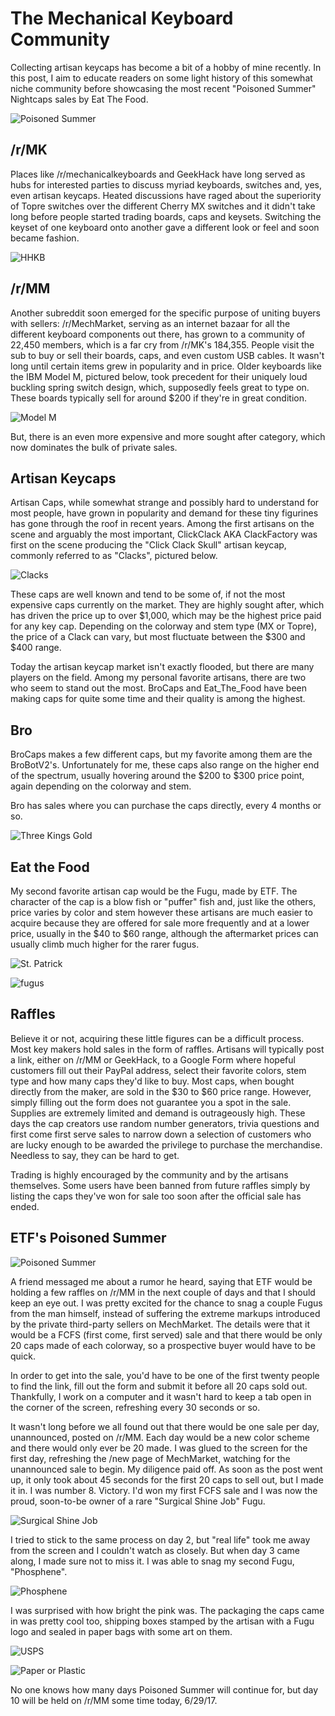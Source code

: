 # The Mechanical Keyboard Community

Collecting artisan keycaps has become a bit of a hobby of mine recently. In this post, I aim to educate readers on some light history of this somewhat niche community before showcasing the most recent "Poisoned Summer" Nightcaps sales by Eat The Food.
<!--more-->
![Poisoned Summer](http://i.imgur.com/pf5F64p.jpg)

## /r/MK
Places like /r/mechanicalkeyboards and GeekHack have long served as hubs for interested parties to discuss myriad keyboards, switches and, yes, even artisan keycaps. Heated discussions have raged about the superiority of Topre switches over the different Cherry MX switches and it didn't take long before people started trading boards, caps and keysets. Switching the keyset of one keyboard onto another gave a different look or feel and soon became fashion.

![HHKB](https://i.redd.it/hzmbats99acy.jpg)

## /r/MM
Another subreddit soon emerged for the specific purpose of uniting buyers with sellers: /r/MechMarket, serving as an internet bazaar for all the different keyboard components out there, has grown to a community of 22,450 members, which is a far cry from /r/MK's 184,355. People visit the sub to buy or sell their boards, caps, and even custom USB cables. It wasn't long until certain items grew in popularity and in price. Older keyboards like the IBM Model M, pictured below, took precedent for their uniquely loud buckling spring switch design, which, supposedly feels great to type on. These boards typically sell for around $200 if they're in great condition.

![Model M](https://steemitimages.com/DQmXBr8tV6SJ4NsbeYJsHira34AD1BYhaKWB3Ga1SfpkKTC/ModelM.jpg)

But, there is an even more expensive and more sought after category, which now dominates the bulk of private sales.

## Artisan Keycaps
Artisan Caps, while somewhat strange and possibly hard to understand for most people, have grown in popularity and demand for these tiny figurines has gone through the roof in recent years. Among the first artisans on the scene and arguably the most important, ClickClack AKA ClackFactory was first on the scene producing the "Click Clack Skull" artisan keycap, commonly referred to as "Clacks", pictured below.

![Clacks](https://steemitimages.com/DQmYjCCQvjezPZqjiApPk4rXBnX2NQfbo2gZr81Emhjahfv/clack6.jpg)

These caps are well known and tend to be some of, if not the most expensive caps currently on the market. They are highly sought after, which has driven the price up to over $1,000, which may be the highest price paid for any key cap. Depending on the colorway and stem type (MX or Topre), the price of a Clack can vary, but most fluctuate between the $300 and $400 range.

Today the artisan keycap market isn't exactly flooded, but there are many players on the field. Among my personal favorite artisans, there are two who seem to stand out the most. BroCaps and Eat_The_Food have been making caps for quite some time and their quality is among the highest.

## Bro
BroCaps makes a few different caps, but my favorite among them are the BroBotV2's. Unfortunately for me, these caps also range on the higher end of the spectrum, usually hovering around the $200 to $300 price point, again depending on the colorway and stem.

Bro has sales where you can purchase the caps directly, every 4 months or so.

![Three Kings Gold](https://steemitimages.com/DQmYsLCqhvCg7d3j2TWJRY8peUhVDcVGhPyxZkvFnXDMPSx/bbv2gold.jpg)

## Eat the Food
My second favorite artisan cap would be the Fugu, made by ETF. The character of the cap is a blow fish or "puffer" fish and, just like the others, price varies by color and stem however these artisans are much easier to acquire because they are offered for sale more frequently and at a lower price, usually in the $40 to $60 range, although the aftermarket prices can usually climb much higher for the rarer fugus.

![St. Patrick](https://steemitimages.com/DQmPm1YGkfAgsbDFjKe7hoMF5Kz96wnoWzVYDfnPoLQ4wok/fugu.jpg)

![fugus](http://i.imgur.com/MmqVRbD.jpg)

## Raffles
Believe it or not, acquiring these little figures can be a difficult process. Most key makers hold sales in the form of raffles. Artisans will typically post a link, either on /r/MM or GeekHack, to a Google Form where hopeful customers fill out their PayPal address, select their favorite colors, stem type and how many caps they'd like to buy. Most caps, when bought directly from the maker, are sold in the $30 to $60 price range. However, simply filling out the form does not guarantee you a spot in the sale. Supplies are extremely limited and demand is outrageously high. These days the cap creators use random number generators, trivia questions and first come first serve sales to narrow down a selection of customers who are lucky enough to be awarded the privilege to purchase the merchandise. Needless to say, they can be hard to get.

Trading is highly encouraged by the community and by the artisans themselves. Some users have been banned from future raffles simply by listing the caps they've won for sale too soon after the official sale has ended.

## ETF's Poisoned Summer

![Poisoned Summer](http://i.imgur.com/pf5F64p.jpg)

A friend messaged me about a rumor he heard, saying that ETF would be holding a few raffles on /r/MM in the next couple of days and that I should keep an eye out. I was pretty excited for the chance to snag a couple Fugus from the man himself, instead of suffering the extreme markups introduced by the private third-party sellers on MechMarket. The details were that it would be a FCFS (first come, first served) sale and that there would be only 20 caps made of each colorway, so a prospective buyer would have to be quick.

In order to get into the sale, you'd have to be one of the first twenty people to find the link, fill out the form and submit it before all 20 caps sold out. Thankfully, I work on a computer and it wasn't hard to keep a tab open in the corner of the screen, refreshing every 30 seconds or so.

It wasn't long before we all found out that there would be one sale per day, unannounced, posted on /r/MM. Each day would be a new color scheme and there would only ever be 20 made. I was glued to the screen for the first day, refreshing the /new page of MechMarket, watching for the unannounced sale to begin. My diligence paid off. As soon as the post went up, it only took about 45 seconds for the first 20 caps to sell out, but I made it in. I was number 8. Victory. I'd won my first FCFS sale and I was now the proud, soon-to-be owner of a rare "Surgical Shine Job" Fugu.

![Surgical Shine Job](http://i.imgur.com/auXxpIS.jpg)

I tried to stick to the same process on day 2, but "real life" took me away from the screen and I couldn't watch as closely. But when day 3 came along, I made sure not to miss it. I was able to snag my second Fugu, "Phosphene".

![Phosphene](http://i.imgur.com/tTarLRe.jpg)

I was surprised with how bright the pink was. The packaging the caps came in was pretty cool too, shipping boxes stamped by the artisan with a Fugu logo and sealed in paper bags with some art on them.

![USPS](http://i.imgur.com/TK60Yxe.jpg)

![Paper or Plastic](http://i.imgur.com/Re8xr3f.jpg)

No one knows how many days Poisoned Summer will continue for, but day 10 will be held on /r/MM some time today, 6/29/17.
